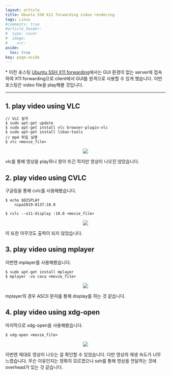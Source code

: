 ```yaml
---
layout: article
title: Ubuntu SSH X11 forwarding video rendering
tags: Linux
#comments: true
#article_header:
#  type: cover
#  image:
#    src:
aside:
  toc: true
key: page-aside
---
```


  \* 이전 포스팅 [Ubuntu SSH X11 forwarding](https://Lotymuah.github.io/2022/01/22/Ubuntu-ssh-X11-forwarding.html)에서는 GUI 환경이 없는 server에 접속하여 X11 forwarding으로 client에서 GUI를 원격으로 사용할 수 있게 했습니다. 이번 포스팅은 video file을 play해볼 것입니다.

---------------------------------------------------------

## 1. play video using VLC

    // VLC 설치
    $ sudo apt-get update
    $ sudo apt-get install vlc browser-plugin-vlc
    $ sudo apt-get install libav-tools
    // mp4 파일 실행
    $ vlc <movie_file>

<p align="center"><img src="https://github.com/Lotymuah/Lotymuah.github.io/blob/master/vlc.JPG?raw=true"></p>

  vlc를 통해 영상을 play하니 창이 뜨긴 하지만 영상이 나오진 않았습니다.

## 2. play video using CVLC

  구글링을 통해 cvlc를 사용해봤습니다.

    $ echo $DISPLAY
        nipa2019-0137:10.0

    $ cvlc --x11-display :10.0 <movie_file>

<p align="center"><img src="https://github.com/Lotymuah/Lotymuah.github.io/blob/master/cvlc.JPG?raw=true"></p>

  이 또한 아무것도 출력이 되지 않았습니다.

## 3. play video using mplayer

  이번엔 mplayer를 사용해봤습니다.

    $ sudo apt-get install mplayer
    $ mplayer -vo caca <movie_file>

<p align="center"><img src="https://github.com/Lotymuah/Lotymuah.github.io/blob/master/mplayer.JPG?raw=true"></p>

  mplayer의 경우 ASCII 문자를 통해 display를 하는 것 같습니다.

## 4. play video using xdg-open

  마지막으로 xdg-open을 사용해봤습니다.

    $ xdg-open <movie_file>

<p align="center"><img src="https://github.com/Lotymuah/Lotymuah.github.io/blob/master/xdgopen.JPG?raw=true"></p>

  이번엔 제대로 영상이 나오는 걸 확인할 수 있었습니다. 다만 영상의 재생 속도가 너무 느렸습니다. 무슨 이유인지는 정확히 모르겠으나 ssh를 통해 영상을 전달하는 것에 overhead가 있는 것 같습니다.
